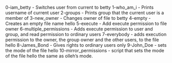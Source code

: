 0-iam_betty - Switches user from current to betty
1-who_am_i - Prints username of current user
2-groups - Prints group that the current user is a member of
3-new_owner - Changes owner of file to betty
4-empty - Creates an empty file name hello
5-execute - Add execute permission to file owner
6-multiple_permissions - Adds execute permission to user and group, and read permission to ordinary users
7-everybody - adds execution permission to the owner, the group owner and the other users, to the file hello
8-James_Bond - Gives rights to ordinary users only
9-John_Doe - sets the mode of the file hello
10-mirror_permissions -  script that sets the mode of the file hello the same as olleh’s mode.